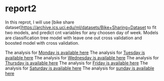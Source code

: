# report2
In this reprot, I will use [bike share dataset]https://archive.ics.uci.edu/ml/datasets/Bike+Sharing+Dataset to fit two models, and predict cnt variables for any choosen day of week.
Models are classification tree model with leave one out cross validation and boosted model with cross validation.


The analysis for [Monday is available here](1.md)
The analysis for [Tuesday is available here](2.md)
The analysis for [Wednesday is available here](3.md)
The analysis for [Thursday is available here](4.md)
The analysis for [Friday is available here](5.md)
The analysis for [Saturday is available here](6.md)
The analysis for [sunday is available here](0.md)

